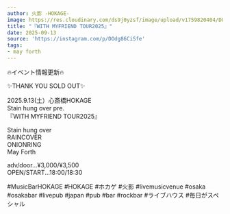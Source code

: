 ```yaml
---
author: 火影 -HOKAGE-
image: https://res.cloudinary.com/ds9j0yzsf/image/upload/v1759820404/DOdg86CiSfe.jpg
title: "『WITH MYFRIEND TOUR2025』"
date: 2025-09-13
source: 'https://instagram.com/p/DOdg86CiSfe'
tags:
- may forth
---
```

🔥イベント情報更新🔥

✨THANK YOU SOLD OUT✨

2025.9.13(土）心斎橋HOKAGE<br>
Stain hung over pre.<br>
『WITH MYFRIEND TOUR2025』

Stain hung over<br>
RAINCOVER<br>
ONIONRING <br>
May Forth

adv/door...¥3,000/¥3,500<br>
OPEN/START...18:00/18:30

#MusicBarHOKAGE #HOKAGE #ホカゲ #火影 #livemusicvenue #osaka #osakabar #livepub #japan #pub #bar #rockbar #ライブハウス #毎日がスペシャル